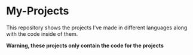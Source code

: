# My-Projects
This repository shows the projects I've made in different languages along with the code inside of them.

**Warning, these projects only contain the code for the projects**
